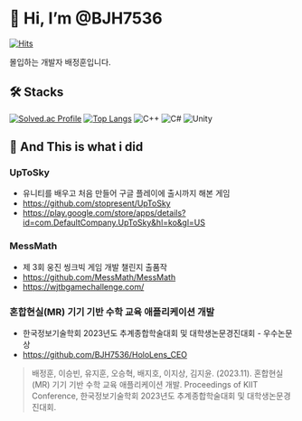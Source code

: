 # 👋 Hi, I’m @BJH7536
[![Hits](https://hits.seeyoufarm.com/api/count/incr/badge.svg?url=https%3A%2F%2Fgithub.com%2FBJH7536&count_bg=%23333333&title_bg=%23333333&icon=github.svg&icon_color=%23FFFFFF&title=visitors&edge_flat=false)](https://hits.seeyoufarm.com)

몰입하는 개발자 배정훈입니다.

## 🛠️ Stacks
[![Solved.ac Profile](http://mazassumnida.wtf/api/v2/generate_badge?boj=bjh7536)](https://solved.ac/bjh7536/)
[![Top Langs](https://github-readme-stats.vercel.app/api/top-langs/?username=BJH7536&langs_count=5&layout=compact&theme=white)](https://github.com/BJH7536/BJH7536)
![C++](https://img.shields.io/badge/C++-00599C?style=flat-square&logo=cplusplus&logoColor=white)
![C#](https://img.shields.io/badge/C%23-512BD4?style=flat-square&logo=csharp&logoColor=white)
![Unity](https://img.shields.io/badge/Unity-000000.svg?&style=flat-square&logo=Unity&logoColor=Black)


## 🧾 And This is what i did

### UpToSky
- 유니티를 배우고 처음 만들어 구글 플레이에 출시까지 해본 게임
- https://github.com/stopresent/UpToSky
- https://play.google.com/store/apps/details?id=com.DefaultCompany.UpToSky&hl=ko&gl=US
  
### MessMath
- 제 3회 웅진 씽크빅 게임 개발 챌린지 출품작
- https://github.com/MessMath/MessMath
- https://wjtbgamechallenge.com/

### 혼합현실(MR) 기기 기반 수학 교육 애플리케이션 개발
- 한국정보기술학회 2023년도 추계종합학술대회 및 대학생논문경진대회 - 우수논문상
- https://github.com/BJH7536/HoloLens_CEO
> 배정훈, 이승빈, 유지훈, 오승혁, 배지호, 이지상, 김지윤. (2023.11). 혼합현실(MR) 기기 기반 수학 교육 애플리케이션 개발. Proceedings of KIIT Conference, 한국정보기술학회 2023년도 추계종합학술대회 및 대학생논문경진대회.


<!---
BJH7536/BJH7536 is a ✨ special ✨ repository because its `README.md` (this file) appears on your GitHub profile.
You can click the Preview link to take a look at your changes.
---> 
